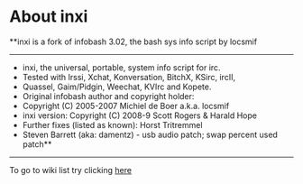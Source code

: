 # About inxi #
**inxi is a fork of infobash 3.02, the bash sys info script by locsmif

---

  * inxi, the universal, portable, system info script for irc.
  * Tested with Irssi, Xchat, Konversation, BitchX, KSirc, ircII,
  * Quassel, Gaim/Pidgin, Weechat, KVIrc and Kopete.
  * Original infobash author and copyright holder:
  * Copyright (C) 2005-2007  Michiel de Boer a.k.a. locsmif
  * inxi version: Copyright (C) 2008-9 Scott Rogers & Harald Hope
  * Further fixes (listed as known): Horst Tritremmel <hjt at sidux.com>
  * Steven Barrett (aka: damentz) - usb audio patch; swap percent used patch**


---

To go to wiki list  try clicking
[here](http://code.google.com/p/inxi/w/list)